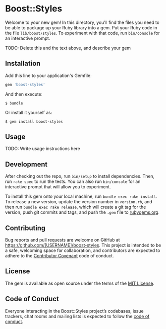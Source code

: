 # Boost::Styles

Welcome to your new gem! In this directory, you'll find the files you need to be able to package up your Ruby library into a gem. Put your Ruby code in the file `lib/boost/styles`. To experiment with that code, run `bin/console` for an interactive prompt.

TODO: Delete this and the text above, and describe your gem

## Installation

Add this line to your application's Gemfile:

```ruby
gem 'boost-styles'
```

And then execute:

    $ bundle

Or install it yourself as:

    $ gem install boost-styles

## Usage

TODO: Write usage instructions here

## Development

After checking out the repo, run `bin/setup` to install dependencies. Then, run `rake spec` to run the tests. You can also run `bin/console` for an interactive prompt that will allow you to experiment.

To install this gem onto your local machine, run `bundle exec rake install`. To release a new version, update the version number in `version.rb`, and then run `bundle exec rake release`, which will create a git tag for the version, push git commits and tags, and push the `.gem` file to [rubygems.org](https://rubygems.org).

## Contributing

Bug reports and pull requests are welcome on GitHub at https://github.com/[USERNAME]/boost-styles. This project is intended to be a safe, welcoming space for collaboration, and contributors are expected to adhere to the [Contributor Covenant](http://contributor-covenant.org) code of conduct.

## License

The gem is available as open source under the terms of the [MIT License](https://opensource.org/licenses/MIT).

## Code of Conduct

Everyone interacting in the Boost::Styles project’s codebases, issue trackers, chat rooms and mailing lists is expected to follow the [code of conduct](https://github.com/[USERNAME]/boost-styles/blob/master/CODE_OF_CONDUCT.md).
